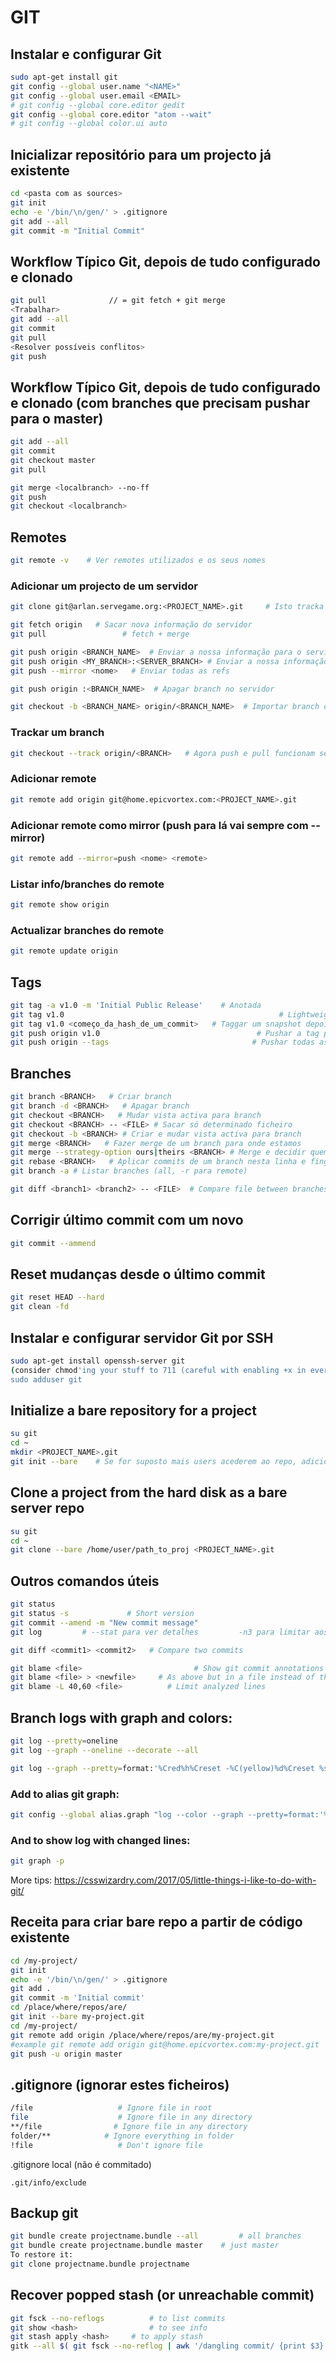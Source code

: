 # GIT

## Instalar e configurar Git
```bash
sudo apt-get install git
git config --global user.name "<NAME>"
git config --global user.email <EMAIL>
# git config --global core.editor gedit
git config --global core.editor "atom --wait"
# git config --global color.ui auto
```

## Inicializar repositório para um projecto já existente
```bash
cd <pasta com as sources>
git init
echo -e '/bin/\n/gen/' > .gitignore
git add --all
git commit -m "Initial Commit"
```

## Workflow Típico Git, depois de tudo configurado e clonado
```bash
git pull              // = git fetch + git merge
<Trabalhar>
git add --all
git commit
git pull
<Resolver possíveis conflitos>
git push
```

## Workflow Típico Git, depois de tudo configurado e clonado (com branches que precisam pushar para o master)
```bash
git add --all
git commit
git checkout master
git pull

git merge <localbranch> --no-ff
git push
git checkout <localbranch>
```

## Remotes

```bash
git remote -v    # Ver remotes utilizados e os seus nomes
```

### Adicionar um projecto de um servidor
```bash
git clone git@arlan.servegame.org:<PROJECT_NAME>.git     # Isto tracka os branches (todos?)

git fetch origin   # Sacar nova informação do servidor
git pull                 # fetch + merge

git push origin <BRANCH_NAME>  # Enviar a nossa informação para o servidor. Branch-pai chama-se "master"
git push origin <MY_BRANCH>:<SERVER_BRANCH> # Enviar a nossa informação para o servidor, com controlo detalhado dos branches
git push --mirror <nome>   # Enviar todas as refs

git push origin :<BRANCH_NAME>  # Apagar branch no servidor

git checkout -b <BRANCH_NAME> origin/<BRANCH_NAME>  # Importar branch do servidor
```

### Trackar um branch
```bash
git checkout --track origin/<BRANCH>   # Agora push e pull funcionam sem argumentos (pull é um fetch para um branch)
```

### Adicionar remote
```bash
git remote add origin git@home.epicvortex.com:<PROJECT_NAME>.git
```

### Adicionar remote como mirror (push para lá vai sempre com --mirror)
```bash
git remote add --mirror=push <nome> <remote>
```

### Listar info/branches do remote
```bash
git remote show origin
```

### Actualizar branches do remote
```bash
git remote update origin
```

## Tags
```bash
git tag -a v1.0 -m 'Initial Public Release'    # Anotada
git tag v1.0                                                # Lightweight
git tag v1.0 <começo_da_hash_de_um_commit>   # Taggar um snapshot depois do commit estar feito
git push origin v1.0                                   # Pushar a tag para o remote
git push origin --tags                                # Pushar todas as tags para o remote
```

## Branches
```bash
git branch <BRANCH>   # Criar branch
git branch -d <BRANCH>   # Apagar branch
git checkout <BRANCH>   # Mudar vista activa para branch
git checkout <BRANCH> -- <FILE> # Sacar só determinado ficheiro
git checkout -b <BRANCH> # Criar e mudar vista activa para branch
git merge <BRANCH>   # Fazer merge de um branch para onde estamos
git merge --strategy-option ours|theirs <BRANCH> # Merge e decidir quem ganha os conflitos
git rebase <BRANCH>   # Aplicar commits de um branch nesta linha e fingir que foi aqui desde sempre. Não usar em commits remotos!!!
git branch -a # Listar branches (all, -r para remote)

git diff <branch1> <branch2> -- <FILE>  # Compare file between branches
```

## Corrigir último commit com um novo
```bash
git commit --ammend
```

## Reset mudanças desde o último commit
```bash
git reset HEAD --hard
git clean -fd
```

## Instalar e configurar servidor Git por SSH
```bash
sudo apt-get install openssh-server git
(consider chmod'ing your stuff to 711 (careful with enabling +x in everything), search around, example: chmod -R go-rwx /home/alice)
sudo adduser git
```

## Initialize a bare repository for a project
```bash
su git
cd ~
mkdir <PROJECT_NAME>.git
git init --bare    # Se for suposto mais users acederem ao repo, adicionar --shared
```

## Clone a project from the hard disk as a bare server repo
```bash
su git
cd ~
git clone --bare /home/user/path_to_proj <PROJECT_NAME>.git
```

## Outros comandos úteis
```bash
git status
git status -s             # Short version
git commit --amend -m "New commit message"
git log         # --stat para ver detalhes         -n3 para limitar aos ultimos 3

git diff <commit1> <commit2>   # Compare two commits

git blame <file>                         # Show git commit annotations in each line of a file
git blame <file> > <newfile>     # As above but in a file instead of the terminal
git blame -L 40,60 <file>          # Limit analyzed lines
```

## Branch logs with graph and colors:
```bash
git log --pretty=oneline
git log --graph --oneline --decorate --all

git log --graph --pretty=format:'%Cred%h%Creset -%C(yellow)%d%Creset %s %Cgreen(%cr) %C(bold blue)<%an>%Creset' --abbrev-commit
```

### Add to alias git graph:
```bash
git config --global alias.graph "log --color --graph --pretty=format:'%Cred%h%Creset -%C(yellow)%d%Creset %s %Cgreen(%cr) %C(bold blue)<%an>%Creset' --abbrev-commit"
```

### And to show log with changed lines:
```bash
git graph -p
```
More tips: https://csswizardry.com/2017/05/little-things-i-like-to-do-with-git/

## Receita para criar bare repo a partir de código existente
```bash
cd /my-project/
git init
echo -e '/bin/\n/gen/' > .gitignore
git add .
git commit -m 'Initial commit'
cd /place/where/repos/are/
git init --bare my-project.git
cd /my-project/
git remote add origin /place/where/repos/are/my-project.git
#example git remote add origin git@home.epicvortex.com:my-project.git
git push -u origin master                                                                # setting up "upstream" and pushing the first commit
```

## .gitignore (ignorar estes ficheiros)
```bash
/file                   # Ignore file in root
file                    # Ignore file in any directory
**/file                # Ignore file in any directory
folder/**            # Ignore everything in folder
!file                   # Don't ignore file
```

.gitignore local (não é commitado)

`.git/info/exclude`

## Backup git
```bash
git bundle create projectname.bundle --all         # all branches
git bundle create projectname.bundle master    # just master
To restore it:
git clone projectname.bundle projectname
```

## Recover popped stash (or unreachable commit)
```bash
git fsck --no-reflogs          # to list commits
git show <hash>                # to see info
git stash apply <hash>     # to apply stash
gitk --all $( git fsck --no-reflog | awk '/dangling commit/ {print $3}' )                                   # GUI log version
```
